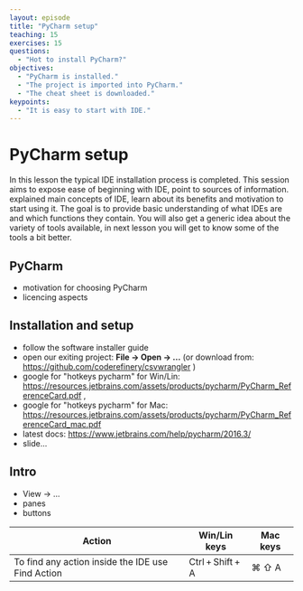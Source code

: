 ```yaml
---
layout: episode
title: "PyCharm setup"
teaching: 15
exercises: 15
questions:
  - "Hot to install PyCharm?"
objectives:
  - "PyCharm is installed."
  - "The project is imported into PyCharm."
  - "The cheat sheet is downloaded."
keypoints:
  - "It is easy to start with IDE."
---
```


# PyCharm setup

In this lesson the typical IDE installation process is completed. This session aims to expose ease of beginning with IDE, point to sources of information.
explained main concepts of IDE, learn about its benefits and motivation to start using it. The goal is to provide basic understanding of what IDEs are and which functions they contain. You will also get a generic idea about the variety of tools available, in next lesson you will get to know some of the tools a bit better. 

## PyCharm

- motivation for choosing PyCharm
- licencing aspects

## Installation and setup

- follow the software installer guide
- open our exiting project: **File -> Open -> ...** (or download from: https://github.com/coderefinery/csvwrangler )
- google for "hotkeys pycharm" for Win/Lin: https://resources.jetbrains.com/assets/products/pycharm/PyCharm_ReferenceCard.pdf , 
- google for "hotkeys pycharm" for Mac: https://resources.jetbrains.com/assets/products/pycharm/PyCharm_ReferenceCard_mac.pdf
- latest docs: https://www.jetbrains.com/help/pycharm/2016.3/
- slide...

## Intro

- View -> ...
- panes
- buttons

| Action | Win/Lin keys | Mac keys |
|---|---|---|
| To find any action inside the IDE use Find Action | Ctrl + Shift + A	| ⌘ ⇧ A |